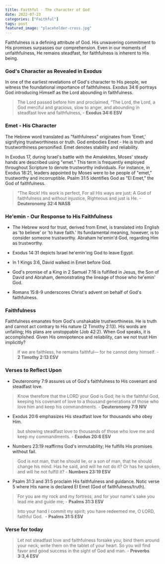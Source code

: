 ```yaml
---
title: Faithful - The character of God
date: 2022-07-23
categories: ["Faithful"]
tags: post
featured_image: "placeholder-cross.jpg"
---
```


Faithfulness is a defining attribute of God. His unwavering commitment to His promises surpasses our comprehension. Even in our moments of unfaithfulness, He remains steadfast, for faithfulness is inherent to His being.

### God's Character as Revealed in Exodus

In one of the earliest revelations of God's character to His people, we witness the foundational importance of faithfulness. Exodus 34:6 portrays God introducing Himself as the Lord abounding in faithfulness.

> The Lord passed before him and proclaimed, “The Lord, the Lord, a God merciful and gracious, slow to anger, and abounding in steadfast love and faithfulness, - **Exodus 34:6 ESV**

### Emet - His Character

The Hebrew word translated as "faithfulness" originates from 'Emet,' signifying trustworthiness or truth. God embodies Emet - He is truth and trustworthiness personified. Emet denotes stability and reliability.

In Exodus 17, during Israel's battle with the Amalekites, Moses' steady hands are described using "emet." This term is frequently employed throughout Scripture to denote trustworthy individuals. For instance, in Exodus 18:21, leaders appointed by Moses were to be people of "emet," trustworthy and incorruptible. Psalm 31:5 identifies God as "El Emet," the God of faithfulness.

> “The Rock! His work is perfect, For all His ways are just; A God of faithfulness and without injustice, Righteous and just is He. - **Deuteronomy 32:4 NASB**

### He'emin - Our Response to His Faithfulness

- The Hebrew word for trust, derived from Emet, is translated into English as 'to believe' or 'to have faith.' Its fundamental meaning, however, is to consider someone trustworthy. Abraham he'emin'd God, regarding Him as trustworthy.
  
- Exodus 14:31 depicts Israel he'emin'ing God to leave Egypt.
  
- In 1 Kings 3:6, David walked in Emet before God.
  
- God's promise of a King in 2 Samuel 7:16 is fulfilled in Jesus, the Son of David and Abraham, demonstrating the lineage of those who he'emin' God.
  
- Romans 15:8-9 underscores Christ's advent on behalf of God's faithfulness.

### Faithfulness

Faithfulness emanates from God's unshakable trustworthiness. He is truth and cannot act contrary to His nature (2 Timothy 2:13). His words are unfailing; His plans are unstoppable (Job 42:2). When God speaks, it is accomplished. Given His omnipotence and reliability, can we not trust Him implicitly?

> If we are faithless, he remains faithful— for he cannot deny himself. - **2 Timothy 2:13 ESV**

### Verses to Reflect Upon

- Deuteronomy 7:9 assures us of God's faithfulness to His covenant and steadfast love.

> Know therefore that the LORD your God is God; he is the faithful God, keeping his covenant of love to a thousand generations of those who love him and keep his commandments. - **Deuteronomy 7:9 NIV**
  
- Exodus 20:6 emphasizes His steadfast love for thousands who obey Him.

> but showing steadfast love to thousands of those who love me and keep my commandments. - **Exodus 20:6 ESV**
  
- Numbers 23:19 reaffirms God's immutability; He fulfills His promises without fail.

> God is not man, that he should lie, or a son of man, that he should change his mind. Has he said, and will he not do it? Or has he spoken, and will he not fulfill it? - **Numbers 23:19 ESV**
  
- Psalm 31:3 and 31:5 proclaim His faithfulness and guidance. Notic verse 5 where His name is declared El Emet (God of faithfulness/truth).

> For you are my rock and my fortress; and for your name's sake you lead me and guide me; - **Psalms 31:3 ESV**

> Into your hand I commit my spirit; you have redeemed me, O LORD, faithful God.   - **Psalms 31:5 ESV**

### Verse for today

> Let not steadfast love and faithfulness forsake you; bind them around your neck; write them on the tablet of your heart. So you will find favor and good success in the sight of God and man. - **Proverbs 3:3,4 ESV**